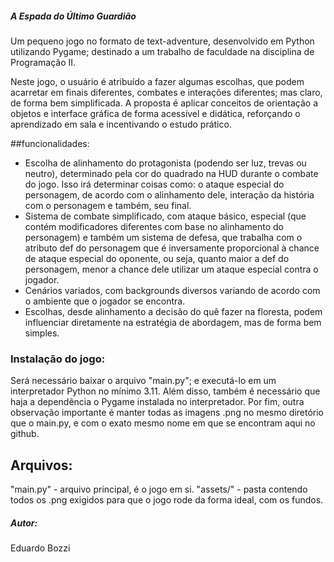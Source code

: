 ##### A Espada do Último Guardião #####

Um pequeno jogo no formato de text-adventure, desenvolvido em Python utilizando Pygame; destinado a um trabalho de faculdade na disciplina de Programação II.

Neste jogo, o usuário é atribuído a fazer algumas escolhas, que podem acarretar em finais diferentes, combates e interações diferentes; mas claro, de forma bem simplificada.  A proposta é aplicar conceitos de orientação a objetos e interface gráfica de forma acessível e didática, reforçando o aprendizado em sala e incentivando o estudo prático.

##funcionalidades:

- Escolha de alinhamento do protagonista (podendo ser luz, trevas ou neutro), determinado pela cor do quadrado na HUD durante o combate do jogo. Isso irá determinar coisas como: o ataque especial do personagem, de acordo com o alinhamento dele, interação da história com o personagem e também, seu final.
- Sistema de combate simplificado, com ataque básico, especial (que contém modificadores diferentes com base no alinhamento do personagem) e também um sistema de defesa, que trabalha com o atributo def do personagem que é inversamente proporcional à chance de ataque especial do oponente, ou seja, quanto maior a def do personagem, menor a chance dele utilizar um ataque especial contra o jogador.
- Cenários variados, com backgrounds diversos variando de acordo com o ambiente que o jogador se encontra.
- Escolhas, desde alinhamento a decisão do quê fazer na floresta, podem influenciar diretamente na estratégia de abordagem, mas de forma bem simples.

### Instalação do jogo:

Será necessário baixar o arquivo "main.py"; e executá-lo em um interpretador Python no mínimo 3.11. Além disso, também é necessário que haja a dependência o Pygame instalada no interpretador. Por fim, outra observação importante é manter todas as imagens .png no mesmo diretório que o main.py, e com o exato mesmo nome em que se encontram aqui no github.

## Arquivos:

"main.py" - arquivo principal, é o jogo em si.
"assets/" - pasta contendo todos os .png exigidos para que o jogo rode da forma ideal, com os fundos.

##### Autor:
Eduardo Bozzi

